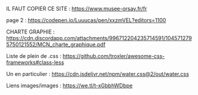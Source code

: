 IL FAUT COPIER CE SITE : https://www.musee-orsay.fr/fr

page 2 : https://codepen.io/Luuucas/pen/xxzmVEL?editors=1100

CHARTE GRAPHIE : https://cdn.discordapp.com/attachments/996712204235714591/1045712795750121552/MCN_charte_graphique.pdf

Liste de plein de .css :
https://github.com/troxler/awesome-css-frameworks#class-less

Un en particulier :
https://cdn.jsdelivr.net/npm/water.css@2/out/water.css

Liens images/images :
https://we.tl/t-xGbbhWDbpe
